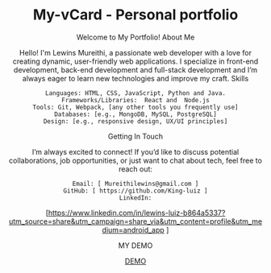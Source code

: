 <div align="center">

# My-vCard - Personal portfolio
Welcome to My Portfolio!
About Me

Hello! I'm Lewins Mureithi, a passionate web developer with a love for creating dynamic, user-friendly web applications. I specialize in front-end development, back-end development and full-stack development and I’m always eager to learn new technologies and improve my craft.
Skills

    Languages: HTML, CSS, JavaScript, Python and Java.
    Frameworks/Libraries:  React and  Node.js
    Tools: Git, Webpack, [any other tools you frequently use]
    Databases: [e.g., MongoDB, MySQL, PostgreSQL]
    Design: [e.g., responsive design, UX/UI principles]

Getting In Touch

I’m always excited to connect! If you’d like to discuss potential collaborations, job opportunities, or just want to chat about tech, feel free to reach out:

    Email: [ Mureithilewins@gmail.com ]
    GitHub: [ https://github.com/King-luiz ]
    LinkedIn:
[https://www.linkedin.com/in/lewins-luiz-b864a5337?utm_source=share&utm_campaign=share_via&utm_content=profile&utm_medium=android_app ]

MY DEMO
<div >
    <a href = "https://king-luiz.github.io/Current-Portfolio/">DEMO </a>
</div>
